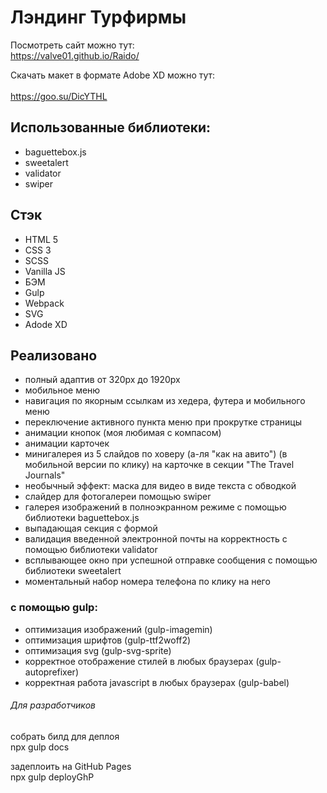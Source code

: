 # Лэндинг Турфирмы

Посмотреть сайт можно тут:<br>
<https://valve01.github.io/Raido/><br>

Скачать макет в формате Adobe XD можно тут:<br><br>
<https://goo.su/DicYTHL><br>

## Использованные библиотеки:

- baguettebox.js
- sweetalert
- validator
- swiper

## Стэк

- HTML 5
- CSS 3
- SCSS
- Vanilla JS
- БЭМ
- Gulp
- Webpack
- SVG
- Adode XD

## Реализовано

- полный адаптив от 320px до 1920px
- мобильное меню
- навигация по якорным ссылкам из хедера, футера и мобильного меню
- переключение активного пункта меню при прокрутке страницы
- анимации кнопок (моя любимая с компасом)
- анимации карточек
- минигалерея из 5 слайдов по ховеру (а-ля "как на авито") (в мобильной версии по клику) на карточке в секции "The Travel Journals"
- необычный эффект: маска для видео в виде текста с обводкой
- слайдер для фотогалереи помощью swiper
- галерея изображений в полноэкранном режиме с помощью библиотеки baguettebox.js
- выпадающая секция с формой
- валидация введенной электронной почты на корректность с помощью библиотеки validator
- всплывающее окно при успешной отправке сообщения с помощью библиотеки sweetalert
- моментальный набор номера телефона по клику на него

### с помощью gulp:

- оптимизация изображений (gulp-imagemin)
- оптимизация шрифтов (gulp-ttf2woff2)
- оптимизация svg (gulp-svg-sprite)
- корректное отображение стилей в любых браузерах (gulp-autoprefixer)
- корректная работа javascript в любых браузерах (gulp-babel)

###### Для разработчиков

собрать билд для деплоя<br>
npx gulp docs

задеплоить на GitHub Pages<br>
npx gulp deployGhP
